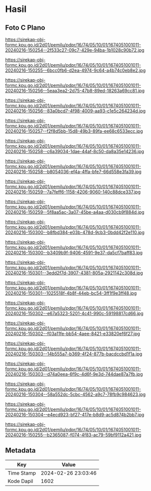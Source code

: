 # Hasil

## Foto C Plano

https://sirekap-obj-formc.kpu.go.id/2d01/pemilu/pdpr/16/74/05/10/01/1674051001011-20240216-150254--2f533c27-09c7-429e-94ba-1b1028c90b72.jpg

https://sirekap-obj-formc.kpu.go.id/2d01/pemilu/pdpr/16/74/05/10/01/1674051001011-20240216-150255--6bcc0fb6-d2ea-4974-9c64-a4b74c0eb8e2.jpg

https://sirekap-obj-formc.kpu.go.id/2d01/pemilu/pdpr/16/74/05/10/01/1674051001011-20240216-150256--5eaa3ea2-2d75-47b8-89ed-18263a69cc81.jpg

https://sirekap-obj-formc.kpu.go.id/2d01/pemilu/pdpr/16/74/05/10/01/1674051001011-20240216-150256--83a0bcd7-4f98-4009-aa93-c1e5c264234d.jpg

https://sirekap-obj-formc.kpu.go.id/2d01/pemilu/pdpr/16/74/05/10/01/1674051001011-20240216-150257--f2f8d5bb-15d8-49b3-89fa-ee68c6533ecc.jpg

https://sirekap-obj-formc.kpu.go.id/2d01/pemilu/pdpr/16/74/05/10/01/1674051001011-20240216-150258--c6a39034-1dae-44af-8c50-da8a35e14236.jpg

https://sirekap-obj-formc.kpu.go.id/2d01/pemilu/pdpr/16/74/05/10/01/1674051001011-20240216-150258--b8054036-ef4a-4ffa-bfe7-66d558e3fa39.jpg

https://sirekap-obj-formc.kpu.go.id/2d01/pemilu/pdpr/16/74/05/10/01/1674051001011-20240216-150259--7a7feff6-1158-4206-9060-140c88dce337.jpg

https://sirekap-obj-formc.kpu.go.id/2d01/pemilu/pdpr/16/74/05/10/01/1674051001011-20240216-150259--5f8aa5ac-3a07-45be-a4aa-d030cb9f884d.jpg

https://sirekap-obj-formc.kpu.go.id/2d01/pemilu/pdpr/16/74/05/10/01/1674051001011-20240216-150300--b8fbd384-e03b-478d-9cb3-0bdd42f2e110.jpg

https://sirekap-obj-formc.kpu.go.id/2d01/pemilu/pdpr/16/74/05/10/01/1674051001011-20240216-150300--b3409b9f-9406-4591-9e37-da5cf7baff83.jpg

https://sirekap-obj-formc.kpu.go.id/2d01/pemilu/pdpr/16/74/05/10/01/1674051001011-20240216-150301--3edd2f7d-3907-4381-805a-2921142c308d.jpg

https://sirekap-obj-formc.kpu.go.id/2d01/pemilu/pdpr/16/74/05/10/01/1674051001011-20240216-150301--1025518f-4b8f-44eb-bc54-3ff1f9e3ff48.jpg

https://sirekap-obj-formc.kpu.go.id/2d01/pemilu/pdpr/16/74/05/10/01/1674051001011-20240216-150302--e67a5323-5201-4c41-990c-59198817cd66.jpg

https://sirekap-obj-formc.kpu.go.id/2d01/pemilu/pdpr/16/74/05/10/01/1674051001011-20240216-150302--f03a11fe-bb54-4aee-8421-e33820ef6f27.jpg

https://sirekap-obj-formc.kpu.go.id/2d01/pemilu/pdpr/16/74/05/10/01/1674051001011-20240216-150303--14b555a7-b369-4f24-877b-bacdccbd1f1a.jpg

https://sirekap-obj-formc.kpu.go.id/2d01/pemilu/pdpr/16/74/05/10/01/1674051001011-20240216-150303--d74a0eea-6f9c-4d6f-9e3d-744dae87a7fb.jpg

https://sirekap-obj-formc.kpu.go.id/2d01/pemilu/pdpr/16/74/05/10/01/1674051001011-20240216-150304--58a552dc-5cbc-4562-a9c7-78fb9c984623.jpg

https://sirekap-obj-formc.kpu.go.id/2d01/pemilu/pdpr/16/74/05/10/01/1674051001011-20240216-150304--e4ecd923-bf27-417e-b8d9-ac5d874b2bb7.jpg

https://sirekap-obj-formc.kpu.go.id/2d01/pemilu/pdpr/16/74/05/10/01/1674051001011-20240216-150255--b2365087-f074-4f83-ac79-59bf9112a421.jpg


## Metadata

| Key        | Value               |
| ---------- | ------------------- |
| Time Stamp | 2024-02-26 23:03:46 |
| Kode Dapil | 1602                |




